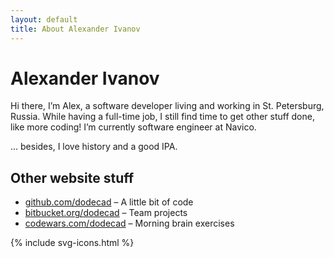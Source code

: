 ```yaml
---
layout: default
title: About Alexander Ivanov
---
```

<h1>Alexander Ivanov</h1>

<div class="row-fluid">
	<p>
		Hi there, I’m Alex, a software developer living and working in St. Petersburg, Russia.
		While having a full-time job, I still find time to get other stuff done, like more coding!
		I’m currently software engineer at Navico.
	</p>
	<p>
		... besides, I love history and a good IPA.
	</p>
</div>

## Other website stuff

* [github.com/dodecad](https://github.com/dodecad) – A little bit of code
* [bitbucket.org/dodecad](https://bitbucket.org/dodecad) – Team projects
* [codewars.com/dodecad](https://codewars.com/users/dodecad) – Morning brain exercises

<div class="contacts">
	{% include svg-icons.html %}
</div>
